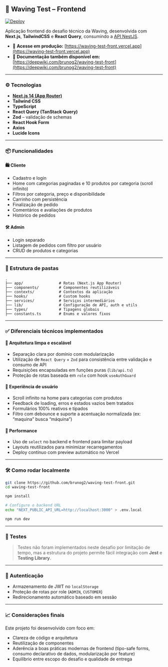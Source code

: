 ## 🧾 Waving Test – Frontend

[![Deploy](https://vercelbadge.vercel.app/api/brunog2/waving-test-front)](https://waving-test-front.vercel.app)

Aplicação frontend do desafio técnico da Waving, desenvolvida com **Next.js**, **TailwindCSS** e **React Query**, consumindo a [API NestJS](https://github.com/brunog2/waving-test-api).

- 🔗 **Acesse em produção:** [https://waving-test-front.vercel.app](https://waving-test-front.vercel.app)
- 🔗 **Documentação também disponível em:** [https://deepwiki.com/brunog2/waving-test-front](https://deepwiki.com/brunog2/waving-test-front)

---

### ⚙️ Tecnologias

- **[Next.js 14 (App Router)](https://nextjs.org/docs/app)**
- **Tailwind CSS**
- **TypeScript**
- **React Query (TanStack Query)**
- **Zod** – validação de schemas
- **React Hook Form**
- **Axios**
- **Lucide Icons**

---

### 📦 Funcionalidades

#### 🛍️ Cliente

- Cadastro e login
- Home com categorias paginadas e 10 produtos por categoria (scroll infinito)
- Filtros por categoria, preço e disponibilidade
- Carrinho com persistência
- Finalização de pedido
- Comentários e avaliações de produtos
- Histórico de pedidos

#### 🛠️ Admin

- Login separado
- Listagem de pedidos com filtro por usuário
- CRUD de produtos e categorias

---

### 📁 Estrutura de pastas

```
.
├── app/                # Rotas (Next.js App Router)
├── components/         # Componentes reutilizáveis
├── contexts/           # Contextos da aplicação
├── hooks/              # Custom hooks
├── services/           # Serviços intermediários
├── lib/                # Configuração de API, auth e utils
├── types/              # Tipagens globais
├── constants.ts        # Enums e valores fixos
```

---

### ✅ Diferenciais técnicos implementados

#### 🧠 Arquitetura limpa e escalável

- Separação clara por domínio com modularização
- Utilização de `React Query` + `Zod` para consistência entre validação e consumo de API
- Requisições encapsuladas em funções puras (`lib/api.ts`)
- Proteção de rotas baseada em `role` com hook `useAuthGuard`

#### 🔁 Experiência de usuário

- Scroll infinito na home para categorias com produtos
- Feedback de loading, erros e estados vazios bem tratados
- Formulários 100% reativos e tipados
- Filtro com debounce e suporte a acentuação normalizada (ex: “maquina” busca “máquina”)

#### 🎯 Performance

- Uso de `select` no backend e frontend para limitar payload
- Layouts reutilizados para minimizar recarregamentos
- Deploy contínuo com preview automático no Vercel

---

### 🛠️ Como rodar localmente

```bash
git clone https://github.com/brunog2/waving-test-front.git
cd waving-test-front

npm install

# Configure o backend URL
echo "NEXT_PUBLIC_API_URL=http://localhost:3000" > .env.local

npm run dev
```

---

### 🧪 Testes

> Testes não foram implementados neste desafio por limitação de tempo, mas a estrutura do projeto permite fácil integração com **Jest** e **Testing Library**.

---

### 🔐 Autenticação

- Armazenamento de JWT no `localStorage`
- Proteção de rotas por role (`ADMIN`, `CUSTOMER`)
- Redirecionamento automático baseado em sessão

---

### 📈 Considerações finais

Este projeto foi desenvolvido com foco em:

- Clareza de código e arquitetura
- Reutilização de componentes
- Aderência a boas práticas modernas de frontend (tipo-safe forms, consumo declarativo de dados, modularização por feature)
- Equilíbrio entre escopo do desafio e qualidade de entrega
